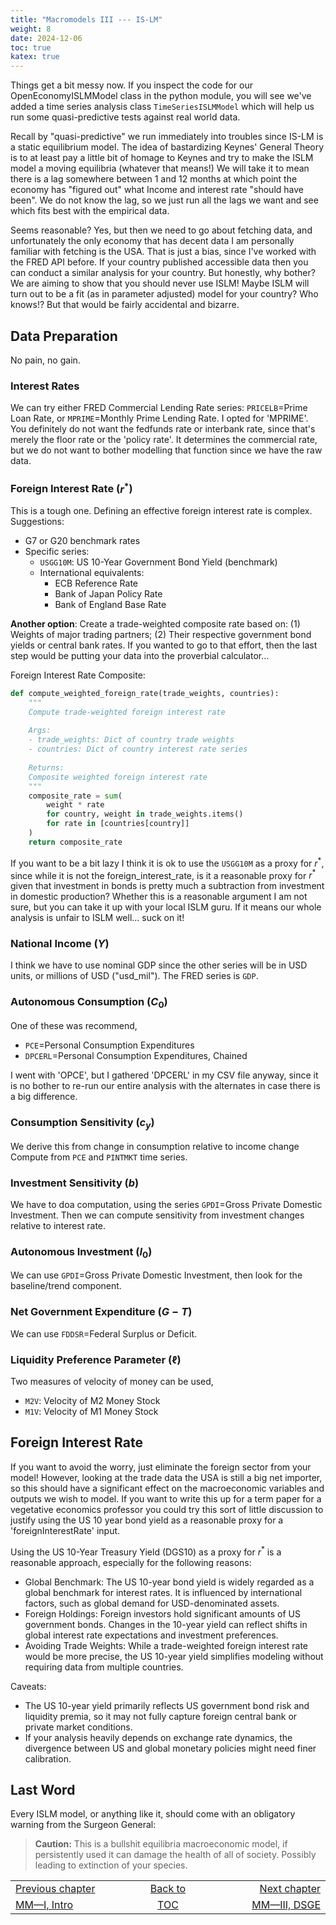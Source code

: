 ```yaml
---
title: "Macromodels III --- IS-LM"
weight: 8
date: 2024-12-06
toc: true
katex: true
---
```


Things get a bit messy now. If you inspect the code for our OpenEconomyISLMModel class in the python module, you will see we've 
added a time series analysis class ``TimeSeriesISLMModel``
which will help us run some quasi-predictive tests against real world data.

Recall by "quasi-predictive" we run immediately into troubles since IS-LM is a
static equilibrium model. The idea of bastardizing Keynes' General Theory is to
at least pay a little bit of homage to Keynes and try to make the ISLM model a
moving equilibria (whatever that means!) We will take it to mean there is a lag
somewhere between 1 and 12 months at which point the economy has "figured out"
what Income and interest rate "should have been". We do not know the lag, so we
just run all the lags we want and see which fits best with the empirical data.

Seems reasonable? Yes, but then we need to go about fetching data, and
unfortunately the only economy that has decent data I am personally familiar
with fetching is the USA.  That is just a bias, since I've worked with the FRED
API before. If your country published accessible data then you can conduct a
similar analysis for your country. But honestly, why bother? We are aiming to
show that you should never use ISLM! Maybe ISLM will turn out to be a fit (as in
parameter adjusted) model for your country? Who knows!? But that would be fairly
accidental and bizarre.


## Data Preparation

No pain, no gain.

### Interest Rates

We can try either FRED  Commercial Lending Rate series: `PRICELB`=Prime Loan
Rate, or `MPRIME`=Monthly Prime Lending Rate. I opted for 'MPRIME'. You
definitely do not want the fedfunds rate or interbank rate, since that's merely
the floor rate or the 'policy rate'. It determines the commercial rate, but we
do not want to bother modelling that function since we have the raw data.


### Foreign Interest Rate ($r^\ast$)

This is a tough one. Defining an effective foreign interest rate is complex. 
Suggestions:
   - G7 or G20 benchmark rates
   - Specific series:
     * `USGG10M`: US 10-Year Government Bond Yield (benchmark)
     * International equivalents:
       - ECB Reference Rate
       - Bank of Japan Policy Rate
       - Bank of England Base Rate

**Another option**: Create a trade-weighted composite rate based on: (1) Weights
of major trading partners; (2) Their respective government bond yields or central
bank rates. If you wanted to go to that effort, then the last step would be
putting your data into the proverbial calculator...

Foreign Interest Rate Composite:
```python
def compute_weighted_foreign_rate(trade_weights, countries):
    """
    Compute trade-weighted foreign interest rate
    
    Args:
    - trade_weights: Dict of country trade weights
    - countries: Dict of country interest rate series
    
    Returns:
    Composite weighted foreign interest rate
    """
    composite_rate = sum(
        weight * rate 
        for country, weight in trade_weights.items()
        for rate in [countries[country]]
    )
    return composite_rate
```

If you want to be a bit lazy I think it is ok to use the `USGG10M` as a proxy
for $r^\ast$, since while it is not the foreign_interest_rate, is it a
reasonable proxy for $r^\ast$ given that investment in bonds is pretty much a
subtraction from investment in domestic production? Whether this is a reasonable
argument I am not sure, but you can take it up with your local ISLM guru. If it
means our whole analysis is unfair to ISLM well... suck on it!


### National Income ($Y$)

I think we have to use nominal GDP since the other series will be in USD units, or millions of USD ("usd_mil"). The FRED series is `GDP`.

### Autonomous Consumption ($C_0$)

One of these was recommend, 
   - `PCE`=Personal Consumption Expenditures
   - `DPCERL`=Personal Consumption Expenditures, Chained 
   
I went with 'OPCE', but I gathered 'DPCERL' in my CSV file anyway, since it is
no bother to re-run our entire analysis with the alternates in case there is a
big difference.

### Consumption Sensitivity ($c_y$)

We derive this from change in consumption relative to income change
Compute from `PCE` and `PINTMKT` time series.

### Investment Sensitivity ($b$)

We have to doa computation, using the series `GPDI`=Gross Private Domestic
Investment. Then we can compute sensitivity from investment changes relative to
interest rate.

### Autonomous Investment ($I_0$)

We can use `GPDI`=Gross Private Domestic Investment, then look for the
baseline/trend component.

### Net Government Expenditure $(G-T)$

We can use `FDDSR`=Federal Surplus or Deficit.

### Liquidity Preference Parameter ($\ell$)

Two measures of velocity of money can be used,
   - `M2V`: Velocity of M2 Money Stock
   - `M1V`: Velocity of M1 Money Stock


## Foreign Interest Rate

If you want to avoid the worry, just eliminate the foreign sector from your
model! However, looking at the trade data the USA is still a big net importer,
so this should have a significant effect on the macroeconomic variables and
outputs we wish to model.  If you want to write this up for a term paper for a
vegetative economics professor you could try this sort of little discussion to
justify using the US 10 year bond yield as a reasonable proxy for a
'foreignInterestRate' input.

Using the US 10-Year Treasury Yield (DGS10) as a proxy for $r^*$ is a reasonable
approach, especially for the following reasons:

* Global Benchmark: The US 10-year bond yield is widely regarded as a global
  benchmark for interest rates. It is influenced by international factors, such
  as global demand for USD-denominated assets.
* Foreign Holdings: Foreign investors hold significant amounts of US government
  bonds. Changes in the 10-year yield can reflect shifts in global interest rate
  expectations and investment preferences.
* Avoiding Trade Weights: While a trade-weighted foreign interest rate would be
  more precise, the US 10-year yield simplifies modeling without requiring data
  from multiple countries.

Caveats:

* The US 10-year yield primarily reflects US government bond risk and liquidity
  premia, so it may not fully capture foreign central bank or private market
  conditions.
* If your analysis heavily depends on exchange rate dynamics, the divergence
  between US and global monetary policies might need finer calibration.














## Last Word

Every ISLM model, or anything like it, should come with an obligatory warning
from the Surgeon General:

> **Caution:** This is a bullshit equilibria macroeconomic model, if
persistently used it can damage the health of all of society. Possibly leading
to extinction of your species.

<table style="border-collapse: collapse; border=0;">
    <colgroup>
       <col span="1" style="width: 25%;">
       <col span="1" style="width: 10%;">
       <col span="1" style="width: 25%;">
    </colgroup>
<tr style="border: 1px solid color:#0f0f0f;">
<td style="border: 1px solid color:#0f0f0f;">
<a href="../301_2_macromodels_islm">Previous chapter</a></td>
<td style="border: 1px solid color:#0f0f0f; text-align:center;">
<a href="./">Back to</a></td>
<td style="border: 1px solid color:#0f0f0f; text-align:right;">
<a href="../303_4_macromodels_dsge">Next chapter</a></td>
</tr>
<tr style="border: 1px solid color:#0f0f0f;">
<td style="border: 1px solid color:#0f0f0f;">
<a href="../301_2_macromodels_islm">MM—I, Intro</a></td>
<td style="border: 1px solid color:#0f0f0f; text-align:center;">
<a href="./">TOC</a></td>
<td style="border: 1px solid color:#0f0f0f; text-align:right;">
<a href="../303_4_macromodels_dsge">MM—III, DSGE</a></td>
</tr>
</table>


